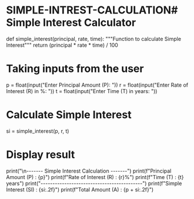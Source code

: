 # SIMPLE-INTREST-CALCULATION# Simple Interest Calculator

def simple_interest(principal, rate, time):
    """Function to calculate Simple Interest"""
    return (principal * rate * time) / 100

# Taking inputs from the user
p = float(input("Enter Principal Amount (P): "))
r = float(input("Enter Rate of Interest (R) in %: "))
t = float(input("Enter Time (T) in years: "))

# Calculate Simple Interest
si = simple_interest(p, r, t)

# Display result
print("\n------- Simple Interest Calculation -------")
print(f"Principal Amount (P) : {p}")
print(f"Rate of Interest (R) : {r}%")
print(f"Time (T)             : {t} years")
print("-------------------------------------------")
print(f"Simple Interest (SI) : {si:.2f}")
print(f"Total Amount (A)     : {p + si:.2f}")
